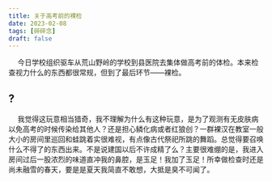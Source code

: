 ```yaml
---
title: 关于高考前的裸检
date: 2023-02-08
tags: [碎碎念]
draft: false
---
```


&emsp; 今日学校组织驱车从荒山野岭的学校到县医院去集体做高考前的体检。本来检查视力什么的东西都很常规，但到了最后环节——裸检。

## ?

&emsp; 我觉得这玩意相当猎奇，我不理解为什么有这种玩意，是为了观测有无皮肤病以免高考的时候传染给其他人？还是担心鳞化病或者红狼创？一群裸汉在教室一般大小的房间里巡回和蛙跳着实很难视，有点像古代祭祀所跳的舞蹈。总觉得要召唤什么不得了的东西出来。不是说建国以后不许成精了么？主要很难绷的是，我进入房间过后一股浓烈的味道直冲我的鼻腔，是玉足！我加了玉足！所幸做检查时还是尚未融雪的春天，要是是夏天我简直不敢想，大抵是臭不可闻了。

